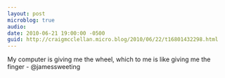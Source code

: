 ```yaml
---
layout: post
microblog: true
audio: 
date: 2010-06-21 19:00:00 -0500
guid: http://craigmcclellan.micro.blog/2010/06/22/t16801432298.html
---
```

My computer is giving me the wheel, which to me is like giving me the finger -  @jamessweeting
